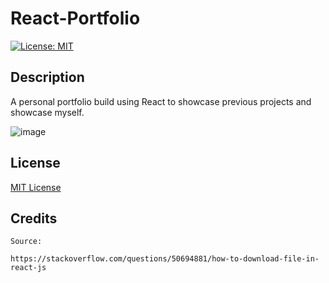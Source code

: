 # React-Portfolio

[![License: MIT](https://img.shields.io/badge/License-MIT-yellow.svg)](https://opensource.org/licenses/MIT)

## Description

A personal portfolio build using React to showcase previous projects and showcase myself.

![image](https://github.com/JacksonR-K/Portfolio/assets/118566376/7342a9f4-12ae-4d5c-bc4e-b90a23b9353a)

## License

[MIT License](https://opensource.org/licenses/MIT)

## Credits

```
Source:

https://stackoverflow.com/questions/50694881/how-to-download-file-in-react-js

```
